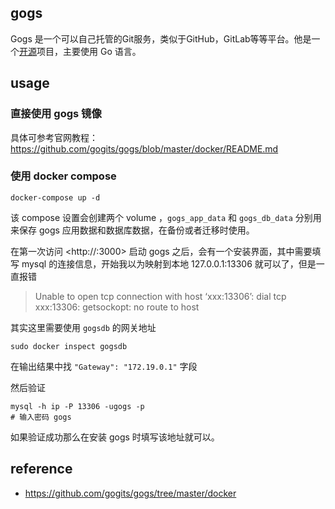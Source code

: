 ## gogs

Gogs 是一个可以自己托管的Git服务，类似于GitHub，GitLab等等平台。他是一个[开源](https://github.com/gogits/gogs)项目，主要使用 Go 语言。

## usage

### 直接使用 gogs 镜像

具体可参考官网教程：<https://github.com/gogits/gogs/blob/master/docker/README.md>

### 使用 docker compose

    docker-compose up -d

该 compose 设置会创建两个 volume ，`gogs_app_data` 和 `gogs_db_data` 分别用来保存 gogs 应用数据和数据库数据，在备份或者迁移时使用。

在第一次访问 <http://<ip>:3000> 启动 gogs 之后，会有一个安装界面，其中需要填写 mysql 的连接信息，开始我以为映射到本地 127.0.0.1:13306 就可以了，但是一直报错

> Unable to open tcp connection with host ‘xxx:13306’: dial tcp xxx:13306: getsockopt: no route to host

其实这里需要使用 `gogsdb` 的网关地址

    sudo docker inspect gogsdb

在输出结果中找 `"Gateway": "172.19.0.1"` 字段

然后验证 

    mysql -h ip -P 13306 -ugogs -p
    # 输入密码 gogs

如果验证成功那么在安装 gogs 时填写该地址就可以。

## reference

- <https://github.com/gogits/gogs/tree/master/docker>
